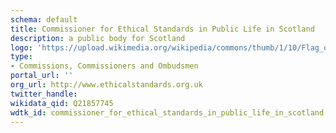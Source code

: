 ```yaml
---
schema: default
title: Commissioner for Ethical Standards in Public Life in Scotland
description: a public body for Scotland 
logo: 'https://upload.wikimedia.org/wikipedia/commons/thumb/1/10/Flag_of_Scotland.svg/1920px-Flag_of_Scotland.svg.png'
type:
- Commissions, Commissioners and Ombudsmen
portal_url: ''
org_url: http://www.ethicalstandards.org.uk
twitter_handle: 
wikidata_qid: Q21857745
wdtk_id: commissioner_for_ethical_standards_in_public_life_in_scotland
---
```

